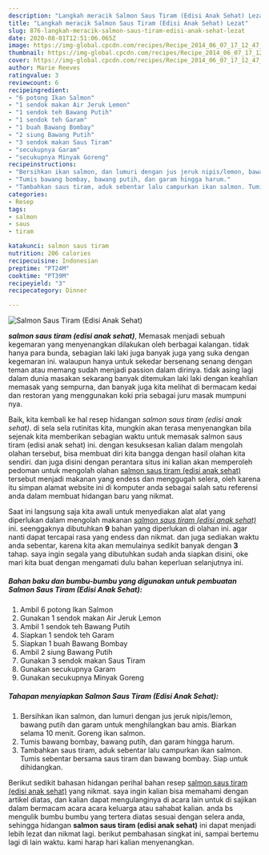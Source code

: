 ```yaml
---
description: "Langkah meracik Salmon Saus Tiram (Edisi Anak Sehat) Lezat"
title: "Langkah meracik Salmon Saus Tiram (Edisi Anak Sehat) Lezat"
slug: 876-langkah-meracik-salmon-saus-tiram-edisi-anak-sehat-lezat
date: 2020-08-01T12:51:06.065Z
image: https://img-global.cpcdn.com/recipes/Recipe_2014_06_07_17_12_47_518_9cd927_original_20131128_084957/751x532cq70/salmon-saus-tiram-edisi-anak-sehat-foto-resep-utama.jpg
thumbnail: https://img-global.cpcdn.com/recipes/Recipe_2014_06_07_17_12_47_518_9cd927_original_20131128_084957/751x532cq70/salmon-saus-tiram-edisi-anak-sehat-foto-resep-utama.jpg
cover: https://img-global.cpcdn.com/recipes/Recipe_2014_06_07_17_12_47_518_9cd927_original_20131128_084957/751x532cq70/salmon-saus-tiram-edisi-anak-sehat-foto-resep-utama.jpg
author: Marie Reeves
ratingvalue: 3
reviewcount: 6
recipeingredient:
- "6 potong Ikan Salmon"
- "1 sendok makan Air Jeruk Lemon"
- "1 sendok teh Bawang Putih"
- "1 sendok teh Garam"
- "1 buah Bawang Bombay"
- "2 siung Bawang Putih"
- "3 sendok makan Saus Tiram"
- "secukupnya Garam"
- "secukupnya Minyak Goreng"
recipeinstructions:
- "Bersihkan ikan salmon, dan lumuri dengan jus jeruk nipis/lemon, bawang putih dan garam untuk menghilangkan bau amis. Biarkan selama 10 menit. Goreng ikan salmon."
- "Tumis bawang bombay, bawang putih, dan garam hingga harum."
- "Tambahkan saus tiram, aduk sebentar lalu campurkan ikan salmon. Tumis sebentar bersama saus tiram dan bawang bombay. Siap untuk dihidangkan."
categories:
- Resep
tags:
- salmon
- saus
- tiram

katakunci: salmon saus tiram 
nutrition: 206 calories
recipecuisine: Indonesian
preptime: "PT24M"
cooktime: "PT39M"
recipeyield: "3"
recipecategory: Dinner

---
```



![Salmon Saus Tiram (Edisi Anak Sehat)](https://img-global.cpcdn.com/recipes/Recipe_2014_06_07_17_12_47_518_9cd927_original_20131128_084957/751x532cq70/salmon-saus-tiram-edisi-anak-sehat-foto-resep-utama.jpg)

<b><i>salmon saus tiram (edisi anak sehat)</i></b>, Memasak menjadi sebuah kegemaran yang menyenangkan dilakukan oleh berbagai kalangan. tidak hanya para bunda, sebagian laki laki juga banyak juga yang suka dengan kegemaran ini. walaupun hanya untuk sekedar bersenang senang dengan teman atau memang sudah menjadi passion dalam dirinya. tidak asing lagi dalam dunia masakan sekarang banyak ditemukan laki laki dengan keahlian memasak yang sempurna, dan banyak juga kita melihat di bermacam kedai dan restoran yang menggunakan koki pria sebagai juru masak mumpuni nya.

Baik, kita kembali ke hal resep hidangan <i>salmon saus tiram (edisi anak sehat)</i>. di sela sela rutinitas kita, mungkin akan terasa menyenangkan bila sejenak kita memberikan sebagian waktu untuk memasak salmon saus tiram (edisi anak sehat) ini. dengan kesuksesan kalian dalam mengolah olahan tersebut, bisa membuat diri kita bangga dengan hasil olahan kita sendiri. dan juga disini dengan perantara situs ini kalian akan memperoleh pedoman untuk mengolah olahan <u>salmon saus tiram (edisi anak sehat)</u> tersebut menjadi makanan yang endess dan menggugah selera, oleh karena itu simpan alamat website ini di komputer anda sebagai salah satu referensi anda dalam membuat hidangan baru yang nikmat.




Saat ini langsung saja kita awali untuk menyediakan alat alat yang diperlukan dalam mengolah makanan <u><i>salmon saus tiram (edisi anak sehat)</i></u> ini. seenggaknya dibutuhkan <b>9</b> bahan yang diperlukan di olahan ini. agar nanti dapat tercapai rasa yang endess dan nikmat. dan juga sediakan waktu anda sebentar, karena kita akan memulainya sedikit banyak dengan <b>3</b> tahap. saya ingin segala yang dibutuhkan sudah anda siapkan disini, oke mari kita buat dengan mengamati dulu bahan keperluan selanjutnya ini.

<!--inarticleads1-->

##### Bahan baku dan bumbu-bumbu yang digunakan untuk pembuatan Salmon Saus Tiram (Edisi Anak Sehat):

1. Ambil 6 potong Ikan Salmon
1. Gunakan 1 sendok makan Air Jeruk Lemon
1. Ambil 1 sendok teh Bawang Putih
1. Siapkan 1 sendok teh Garam
1. Siapkan 1 buah Bawang Bombay
1. Ambil 2 siung Bawang Putih
1. Gunakan 3 sendok makan Saus Tiram
1. Gunakan secukupnya Garam
1. Gunakan secukupnya Minyak Goreng




<!--inarticleads2-->

##### Tahapan menyiapkan Salmon Saus Tiram (Edisi Anak Sehat):

1. Bersihkan ikan salmon, dan lumuri dengan jus jeruk nipis/lemon, bawang putih dan garam untuk menghilangkan bau amis. Biarkan selama 10 menit. Goreng ikan salmon.
1. Tumis bawang bombay, bawang putih, dan garam hingga harum.
1. Tambahkan saus tiram, aduk sebentar lalu campurkan ikan salmon. Tumis sebentar bersama saus tiram dan bawang bombay. Siap untuk dihidangkan.




Berikut sedikit bahasan hidangan perihal bahan resep <u>salmon saus tiram (edisi anak sehat)</u> yang nikmat. saya ingin kalian bisa memahami dengan artikel diatas, dan kalian dapat mengulanginya di acara lain untuk di sajikan dalam bermacam acara acara keluarga atau sahabat kalian. anda bs mengulik bumbu bumbu yang tertera diatas sesuai dengan selera anda, sehingga hidangan <b>salmon saus tiram (edisi anak sehat)</b> ini dapat menjadi lebih lezat dan nikmat lagi. berikut pembahasan singkat ini, sampai bertemu lagi di lain waktu. kami harap hari kalian menyenangkan.
